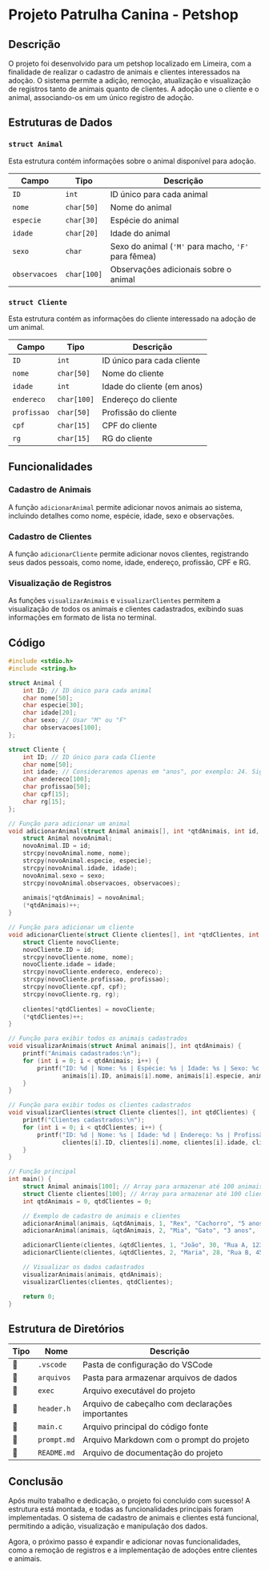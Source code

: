 # Projeto Patrulha Canina - Petshop

## Descrição
O projeto foi desenvolvido para um petshop localizado em Limeira, com a finalidade de realizar o cadastro de animais e clientes interessados na adoção. O sistema permite a adição, remoção, atualização e visualização de registros tanto de animais quanto de clientes. A adoção une o cliente e o animal, associando-os em um único registro de adoção.

## Estruturas de Dados

### `struct Animal`

Esta estrutura contém informações sobre o animal disponível para adoção.

| Campo         | Tipo   | Descrição                              |
|---------------|--------|----------------------------------------|
| `ID`          | `int`  | ID único para cada animal             |
| `nome`        | `char[50]` | Nome do animal                        |
| `especie`     | `char[30]` | Espécie do animal                     |
| `idade`       | `char[20]` | Idade do animal                       |
| `sexo`        | `char` | Sexo do animal (`'M'` para macho, `'F'` para fêmea) |
| `observacoes` | `char[100]` | Observações adicionais sobre o animal |

### `struct Cliente`

Esta estrutura contém as informações do cliente interessado na adoção de um animal.

| Campo        | Tipo   | Descrição                             |
|--------------|--------|---------------------------------------|
| `ID`         | `int`  | ID único para cada cliente            |
| `nome`       | `char[50]` | Nome do cliente                      |
| `idade`      | `int`  | Idade do cliente (em anos)           |
| `endereco`   | `char[100]` | Endereço do cliente                  |
| `profissao`  | `char[50]` | Profissão do cliente                 |
| `cpf`        | `char[15]` | CPF do cliente                       |
| `rg`         | `char[15]` | RG do cliente                        |

## Funcionalidades

### Cadastro de Animais
A função `adicionarAnimal` permite adicionar novos animais ao sistema, incluindo detalhes como nome, espécie, idade, sexo e observações.

### Cadastro de Clientes
A função `adicionarCliente` permite adicionar novos clientes, registrando seus dados pessoais, como nome, idade, endereço, profissão, CPF e RG.

### Visualização de Registros
As funções `visualizarAnimais` e `visualizarClientes` permitem a visualização de todos os animais e clientes cadastrados, exibindo suas informações em formato de lista no terminal.

## Código

```c
#include <stdio.h>
#include <string.h>

struct Animal {
    int ID; // ID único para cada animal
    char nome[50];
    char especie[30];
    char idade[20];
    char sexo; // Usar "M" ou "F"
    char observacoes[100];
};

struct Cliente {
    int ID; // ID único para cada Cliente
    char nome[50];
    int idade; // Consideraremos apenas em "anos", por exemplo: 24. Significa que o cliente tem 24 anos
    char endereco[100];
    char profissao[50];
    char cpf[15];
    char rg[15];
};

// Função para adicionar um animal
void adicionarAnimal(struct Animal animais[], int *qtdAnimais, int id, const char *nome, const char *especie, const char *idade, char sexo, const char *observacoes) {
    struct Animal novoAnimal;
    novoAnimal.ID = id;
    strcpy(novoAnimal.nome, nome);
    strcpy(novoAnimal.especie, especie);
    strcpy(novoAnimal.idade, idade);
    novoAnimal.sexo = sexo;
    strcpy(novoAnimal.observacoes, observacoes);
    
    animais[*qtdAnimais] = novoAnimal;
    (*qtdAnimais)++;
}

// Função para adicionar um cliente
void adicionarCliente(struct Cliente clientes[], int *qtdClientes, int id, const char *nome, int idade, const char *endereco, const char *profissao, const char *cpf, const char *rg) {
    struct Cliente novoCliente;
    novoCliente.ID = id;
    strcpy(novoCliente.nome, nome);
    novoCliente.idade = idade;
    strcpy(novoCliente.endereco, endereco);
    strcpy(novoCliente.profissao, profissao);
    strcpy(novoCliente.cpf, cpf);
    strcpy(novoCliente.rg, rg);
    
    clientes[*qtdClientes] = novoCliente;
    (*qtdClientes)++;
}

// Função para exibir todos os animais cadastrados
void visualizarAnimais(struct Animal animais[], int qtdAnimais) {
    printf("Animais cadastrados:\n");
    for (int i = 0; i < qtdAnimais; i++) {
        printf("ID: %d | Nome: %s | Espécie: %s | Idade: %s | Sexo: %c | Observações: %s\n",
               animais[i].ID, animais[i].nome, animais[i].especie, animais[i].idade, animais[i].sexo, animais[i].observacoes);
    }
}

// Função para exibir todos os clientes cadastrados
void visualizarClientes(struct Cliente clientes[], int qtdClientes) {
    printf("Clientes cadastrados:\n");
    for (int i = 0; i < qtdClientes; i++) {
        printf("ID: %d | Nome: %s | Idade: %d | Endereço: %s | Profissão: %s | CPF: %s | RG: %s\n",
               clientes[i].ID, clientes[i].nome, clientes[i].idade, clientes[i].endereco, clientes[i].profissao, clientes[i].cpf, clientes[i].rg);
    }
}

// Função principal
int main() {
    struct Animal animais[100]; // Array para armazenar até 100 animais
    struct Cliente clientes[100]; // Array para armazenar até 100 clientes
    int qtdAnimais = 0, qtdClientes = 0;

    // Exemplo de cadastro de animais e clientes
    adicionarAnimal(animais, &qtdAnimais, 1, "Rex", "Cachorro", "5 anos", 'M', "Muito amigável");
    adicionarAnimal(animais, &qtdAnimais, 2, "Mia", "Gato", "3 anos", 'F', "Adora brincar");

    adicionarCliente(clientes, &qtdClientes, 1, "João", 30, "Rua A, 123", "Professor", "123.456.789-00", "MG1234567");
    adicionarCliente(clientes, &qtdClientes, 2, "Maria", 28, "Rua B, 456", "Médica", "987.654.321-00", "SP7654321");

    // Visualizar os dados cadastrados
    visualizarAnimais(animais, qtdAnimais);
    visualizarClientes(clientes, qtdClientes);

    return 0;
}

```

## Estrutura de Diretórios

| Tipo   | Nome          | Descrição                          |
|--------|---------------|------------------------------------|
| 📁     | `.vscode`     | Pasta de configuração do VSCode   |
| 📁     | `arquivos`     | Pasta para armazenar arquivos de dados |
| 📄     | `exec`        | Arquivo executável do projeto      |
| 📄     | `header.h`    | Arquivo de cabeçalho com declarações importantes |
| 📄     | `main.c`      | Arquivo principal do código fonte  |
| 📄     | `prompt.md`   | Arquivo Markdown com o prompt do projeto |
| 📄     | `README.md`   | Arquivo de documentação do projeto |

## Conclusão

Após muito trabalho e dedicação, o projeto foi concluído com sucesso! A estrutura está montada, e todas as funcionalidades principais foram implementadas. O sistema de cadastro de animais e clientes está funcional, permitindo a adição, visualização e manipulação dos dados. 

Agora, o próximo passo é expandir e adicionar novas funcionalidades, como a remoção de registros e a implementação de adoções entre clientes e animais. 
